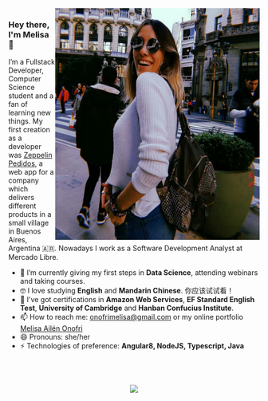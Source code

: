 <img align="right" src="https://github.com/onofrimelisa/onofrimelisa/blob/main/profile.jpg" alt="Illustration of Melisa" width=410px height=465px/>

### Hey there, I'm Melisa 👋

I’m a Fullstack Developer, Computer Science student and a fan of learning new things. My first creation as a developer was [Zeppelin Pedidos](zeppelinok.com), a web app for a company which delivers different products in a small village in Buenos Aires, Argentina 🇦🇷. Nowadays I work as a Software Development Analyst at Mercado Libre.

- 📱 I’m currently giving my first steps in **Data Science**, attending webinars and taking courses.
- 🤓 I love studying **English** and **Mandarin Chinese**. 你应该试试看！
- 💬 I've got certifications in **Amazon Web Services**, **EF Standard English Test**, **University of Cambridge** and **Hanban Confucius Institute**.
- 📫 How to reach me: onofrimelisa@gmail.com or my online portfolio [Melisa Ailén Onofri](https://onofrimelisa.github.io/myportfolio/)
- 😄 Pronouns: she/her
- ⚡ Technologies of preference: **Angular8, NodeJS, Typescript, Java**

<br><br>

<center> 
  <p align="center"> 
    <img align="center" src="https://github-readme-stats.vercel.app/api?username=onofrimelisa&&show_icons=true&title_color=ffffff&icon_color=bb2acf&text_color=daf7dc&bg_color=151515">
  </p>
</center>

